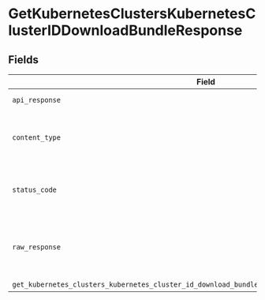 # GetKubernetesClustersKubernetesClusterIDDownloadBundleResponse


## Fields

| Field                                                                                              | Type                                                                                               | Required                                                                                           | Description                                                                                        |
| -------------------------------------------------------------------------------------------------- | -------------------------------------------------------------------------------------------------- | -------------------------------------------------------------------------------------------------- | -------------------------------------------------------------------------------------------------- |
| `api_response`                                                                                     | [Optional[shared.APIResponse]](../../models/shared/apiresponse.md)                                 | :heavy_minus_sign:                                                                                 | unknown error                                                                                      |
| `content_type`                                                                                     | *str*                                                                                              | :heavy_check_mark:                                                                                 | HTTP response content type for this operation                                                      |
| `status_code`                                                                                      | *int*                                                                                              | :heavy_check_mark:                                                                                 | HTTP response status code for this operation                                                       |
| `raw_response`                                                                                     | [requests.Response](https://requests.readthedocs.io/en/latest/api/#requests.Response)              | :heavy_minus_sign:                                                                                 | Raw HTTP response; suitable for custom response parsing                                            |
| `get_kubernetes_clusters_kubernetes_cluster_id_download_bundle_200_application_json_binary_string` | *Optional[requests_http.Response]*                                                                 | :heavy_minus_sign:                                                                                 | OK                                                                                                 |